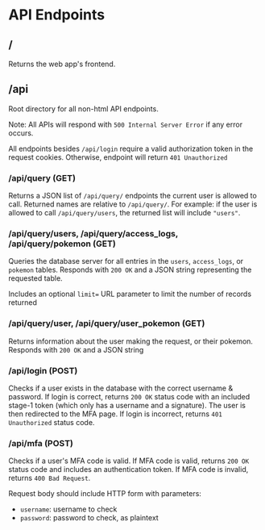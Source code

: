 
# API Endpoints

## /

Returns the web app's frontend.

## /api

Root directory for all non-html API endpoints.

Note: All APIs will respond with `500 Internal Server Error` if any error occurs.

All endpoints besides `/api/login` require a valid authorization token in the request cookies.
Otherwise, endpoint will return `401 Unauthorized`

### /api/query (GET)

Returns a JSON list of `/api/query/` endpoints the current user is allowed to call.
Returned names are relative to `/api/query/`. For example: if the user is allowed to
call `/api/query/users`, the returned list will include `"users"`.

### /api/query/users, /api/query/access_logs, /api/query/pokemon (GET)

Queries the database server for all entries in the `users`, `access_logs`, or `pokemon` tables.
Responds with `200 OK` and a JSON string representing the requested table.

Includes an optional `limit=` URL parameter to limit the number of records returned

### /api/query/user, /api/query/user_pokemon (GET)

Returns information about the user making the request, or their pokemon.
Responds with `200 OK` and a JSON string

### /api/login (POST)

Checks if a user exists in the database with the correct username & password.
If login is correct, returns `200 OK` status code with an included stage-1 token (which only has a username and a signature). The user is then redirected to the MFA page.
If login is incorrect, returns `401 Unauthorized` status code.

### /api/mfa (POST)

Checks if a user's MFA code is valid.
If MFA code is valid, returns `200 OK` status code and includes an authentication token.
If MFA code is invalid, returns `400 Bad Request`.

Request body should include HTTP form with parameters:

- `username`: username to check
- `password`: password to check, as plaintext
